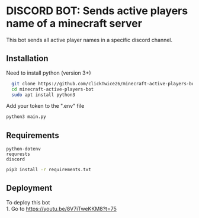 
# DISCORD BOT: Sends active players name of a minecraft server
This bot sends all active player names in a specific discord channel.





## Installation

Need to install python (version 3+)
```bash
  git clone https://github.com/clickTwice26/minecraft-active-players-bot.git
  cd minecraft-active-players-bot
  sudo apt install python3  
```
Add your token to the ".env" file
```bash
python3 main.py
```

    
## Requirements
    python-dotenv
    requrests
    discord
```bash
pip3 install -r requirements.txt
```

## Deployment

To deploy this bot  
    1. Go to https://youtu.be/8V7iTweKKM8?t=75

